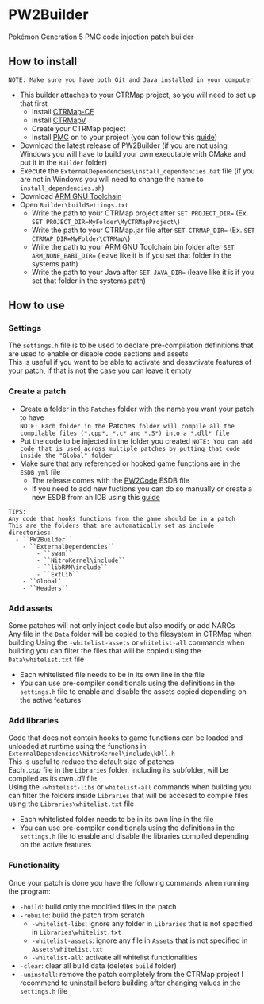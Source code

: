 # PW2Builder
Pokémon Generation 5 PMC code injection patch builder  

## How to install
``NOTE: Make sure you have both Git and Java installed in your computer``
- This builder attaches to your CTRMap project, so you will need to set up that first
  - Install [CTRMap-CE](https://github.com/ds-pokemon-hacking/CTRMap-CE/releases)
  - Install [CTRMapV](https://github.com/ds-pokemon-hacking/CTRMapV/releases)
  - Create your CTRMap project
  - Install [PMC](https://github.com/ds-pokemon-hacking/PMC/releases) on to your project (you can follow this [guide](https://ds-pokemon-hacking.github.io/docs/generation-v/guides/bw_b2w2-code_injection/#setting-up-the-environment))
- Download the latest release of PW2Builder (if you are not using Windows you will have to build your own executable with CMake and put it in the ``Builder`` folder)
- Execute the ``ExternalDependencies\install_dependencies.bat`` file (if you are not in Windows you will need to change the name to ``install_dependencies.sh``)
- Download [ARM GNU Toolchain](https://developer.arm.com/downloads/-/arm-gnu-toolchain-downloads)
- Open ``Builder\buildSettings.txt``
  - Write the path to your CTRMap project after ``SET PROJECT_DIR=`` (Ex. ``SET PROJECT_DIR=MyFolder\MyCTRMapProject\``)
  - Write the path to your CTRMap.jar file after ``SET CTRMAP_DIR=`` (Ex. ``SET CTRMAP_DIR=MyFolder\CTRMap\``)
  - Write the path to your ARM GNU Toolchain bin folder after ``SET ARM_NONE_EABI_DIR=`` (leave like it is if you set that folder in the systems path)
  - Write the path to your Java after ``SET JAVA_DIR=`` (leave like it is if you set that folder in the systems path)

## How to use
### Settings
The ``settings.h`` file is to be used to declare pre-compilation definitions that are used to enable or disable code sections and assets  
This is useful if you want to be able to activate and desavtivate features of your patch, if that is not the case you can leave it empty
### Create a patch
- Create a folder in the ``Patches`` folder with the name you want your patch to have  
``NOTE: Each folder in the ``Patches`` folder will compile all the compilable files (*.cpp*, *.c* and *.S*) into a *.dll* file``  
- Put the code to be injected in the folder you created
``NOTE: You can add code that is used across multiple patches by putting that code inside the "Global" folder``  
- Make sure that any referenced or hooked game functions are in the ``ESDB.yml`` file
  - The release comes with the [PW2Code](https://github.com/Paideieitor/PW2Code) ESDB file
  - If you need to add new fuctions you can do so manually or create a new ESDB from an IDB using this [guide](https://ds-pokemon-hacking.github.io/docs/generation-v/guides/bw_b2w2-code_injection/#symbol-maps)
```
TIPS:
Any code that hooks functions from the game should be in a patch   
This are the folders that are automatically set as include directories:
  - ``PW2Builder``
    - ``ExternalDependencies``
        - ``swan``
        - ``NitroKernel\include``
        - ``libRPM\include``
        - ``ExtLib``
    - ``Global`
    - ``Headers``
```
### Add assets
Some patches will not only inject code but also modify or add NARCs  
Any file in the ``Data`` folder will be copied to the filesystem in CTRMap when building
Using the ``-whitelist-assets`` or ``whitelist-all`` commands when building you can filter the files that will be copied using the ``Data\whitelist.txt`` file
  - Each whitelisted file needs to be in its own line in the file
  - You can use pre-compiler conditionals using the definitions in the ``settings.h`` file to enable and disable the assets copied depending on the active features
### Add libraries
Code that does not contain hooks to game functions can be loaded and unloaded at runtime using the functions in ``ExternalDependencies\NitroKernel\include\kDll.h``  
This is useful to reduce the default size of patches  
Each *.cpp* file in the ``Libraries`` folder, including its subfolder, will be compiled as its own *.dll* file  
Using the ``-whitelist-libs`` or ``whitelist-all`` commands when building you can filter the folders inside ``Libraries`` that will be accesed to compile files using the ``Libraries\whitelist.txt`` file
  - Each whitelisted folder needs to be in its own line in the file
  - You can use pre-compiler conditionals using the definitions in the ``settings.h`` file to enable and disable the libraries compiled depending on the active features
### Functionality
Once your patch is done you have the following commands when running the program:
  - ``-build``: build only the modified files in the patch
  - ``-rebuild``: build the patch from scratch
    - ``-whitelist-libs``: ignore any folder in ``Libraries`` that is not specified in ``Libraries\whitelist.txt``
    - ``-whitelist-assets``: ignore any file in ``Assets`` that is not specified in ``Assets\whitelist.txt``
    - ``-whitelist-all``: activate all whitelist functionalities
  - ``-clear``: clear all build data (deletes ``build`` folder)
  - ``-uninstall``: remove the patch completely from the CTRMap project
I recommend to uninstall before building after changing values in the ``settings.h`` file
